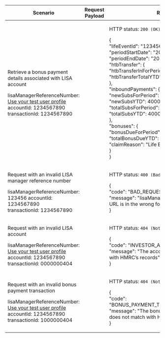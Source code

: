 <table>
	<col width="25%">
	<col width="35%">
	<col width="40%">
	<thead>
		<tr>
			<th>Scenario</th>
			<th>Request Payload</th>
			<th>Response</th>
		</tr>
	</thead>
	<tbody>
	    <tr>
		    <td>
		    	<p>Retrieve a bonus payment details associated with LISA account</p>
		    	<p class ="code--block">
		    		lisaManagerReferenceNumber: <a href="https://test-developer.service.hmrc.gov.uk/api-documentation/docs/api/service/lisa-api/1.0#testing-the-api">Use your test user profile</a><br>
		    		accountId: 1234567890<br>
		    		transactionId: 1234567890
		    	</p>
			</td>
			<td></td>
			<td>
				<p>HTTP status: <code class="code--slim">200 (OK)</code></p>
				<p class ="code--block">
					{<br>
						"lifeEventId": "1234567890",<br>
						"periodStartDate": "2017-04-06",<br>
						"periodEndDate": "2017-05-05",<br>
						"htbTransfer": {<br>
							"htbTransferInForPeriod": 0.00,<br>
							"htbTransferTotalYTD": 0.00<br>
						},<br>
						"inboundPayments": {<br>
							"newSubsForPeriod": 4000.00,<br>
							"newSubsYTD": 4000.00,<br>
							"totalSubsForPeriod": 4000.00,<br>
							"totalSubsYTD": 4000.00<br>
						},<br>
						"bonuses": {<br>
							"bonusDueForPeriod": 1000.00,<br>
							"totalBonusDueYTD": 1000.00,<br>
							"claimReason": "Life Event"<br>
						}<br>
					}
				</p>
			</td>
		</tr>
	   <tr>
		    <td>
		    	<p>Request with an invalid LISA manager reference number</p>
		    	<p class ="code--block">
		    		lisaManagerReferenceNumber: 123456
		    		accountId: 1234567890<br>
		    		transactionId: 1234567890
		    	</p>
			</td>
			<td></td>
			<td>
				<p>HTTP status: <code class="code--slim">400 (Bad Request)</code></p>
				<p class ="code--block">
					{<br>
						"code": "BAD_REQUEST",<br>
						"message": "lisaManagerReferenceNumber in the URL is in the wrong format"<br>
					}
				</p>
			</td>
		</tr>
	   <tr>
		    <td>
		    	<p>Request with an invalid LISA account</p>
		    	<p class ="code--block">
		    		lisaManagerReferenceNumber: <a href="https://test-developer.service.hmrc.gov.uk/api-documentation/docs/api/service/lisa-api/1.0#testing-the-api">Use your test user profile</a><br>
		    		accountId: 1234567890<br>
		    		transactionId: 0000000404
		    	</p>
			</td>
			<td></td>
			<td>
				<p>HTTP status: <code class="code--slim">404 (Not Found)</code></p>
				<p class ="code--block">
					{<br>
						"code": "INVESTOR_ACCOUNTID_NOT_FOUND",<br>
						"message": "The accountId given does not match with HMRC’s records"<br>					}
				</p>
			</td>
		</tr>
	   <tr>
		    <td>
		    	<p>Request with an invalid bonus payment transaction</p>
		    	<p class ="code--block">
		    		lisaManagerReferenceNumber: <a href="https://test-developer.service.hmrc.gov.uk/api-documentation/docs/api/service/lisa-api/1.0#testing-the-api">Use your test user profile</a><br>
		    		accountId: 1234567890<br>
		    		transactionId: 1000000404
		    	</p>
			</td>
			<td></td>
			<td>
				<p>HTTP status: <code class="code--slim">404 (Not Found)</code></p>
				<p class ="code--block">
					{<br>
						"code": "BONUS_PAYMENT_TRANSACTION_NOT_FOUND",<br>
						"message": "The bonusPaymentTransactionId does not match with HMRC’s records."<br>					}
				</p>
			</td>
		</tr>
	</tbody>
</table>
